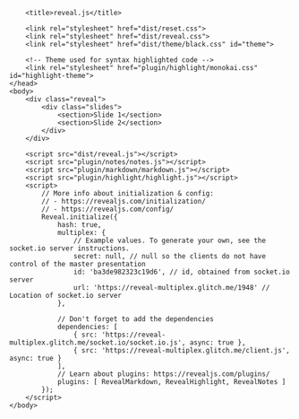 <!doctype html>
<html>
	<head>
		<meta charset="utf-8">
		<meta name="viewport" content="width=device-width, initial-scale=1.0, maximum-scale=1.0, user-scalable=no">

		<title>reveal.js</title>

		<link rel="stylesheet" href="dist/reset.css">
		<link rel="stylesheet" href="dist/reveal.css">
		<link rel="stylesheet" href="dist/theme/black.css" id="theme">

		<!-- Theme used for syntax highlighted code -->
		<link rel="stylesheet" href="plugin/highlight/monokai.css" id="highlight-theme">
	</head>
	<body>
		<div class="reveal">
			<div class="slides">
				<section>Slide 1</section>
				<section>Slide 2</section>
			</div>
		</div>

		<script src="dist/reveal.js"></script>
		<script src="plugin/notes/notes.js"></script>
		<script src="plugin/markdown/markdown.js"></script>
		<script src="plugin/highlight/highlight.js"></script>
		<script>
			// More info about initialization & config:
			// - https://revealjs.com/initialization/
			// - https://revealjs.com/config/
			Reveal.initialize({
				hash: true,
				multiplex: {
					// Example values. To generate your own, see the socket.io server instructions.
					secret: null, // null so the clients do not have control of the master presentation
					id: 'ba3de982323c19d6', // id, obtained from socket.io server
					url: 'https://reveal-multiplex.glitch.me/1948' // Location of socket.io server
				},

				// Don't forget to add the dependencies
				dependencies: [
					{ src: 'https://reveal-multiplex.glitch.me/socket.io/socket.io.js', async: true },
					{ src: 'https://reveal-multiplex.glitch.me/client.js', async: true }
				],
				// Learn about plugins: https://revealjs.com/plugins/
				plugins: [ RevealMarkdown, RevealHighlight, RevealNotes ]
			});
		</script>
	</body>
</html>
